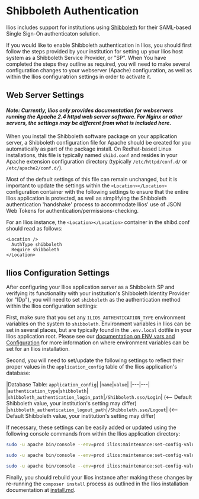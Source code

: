 # Shibboleth Authentication

Ilios includes support for institutions using [Shibboleth](https://www.internet2.edu/products-services/trust-identity/shibboleth/) for their SAML-based Single Sign-On authenticaton solution.

If you would like to enable Shibboleth authentication in Ilios, you should first follow the steps provided by your institution for setting up your Ilios host system as a Shibboleth Service Provider, or "SP".  When You have completed the steps they outline as required, you will need to make several configuration changes to your webserver (Apache) configuration, as well as within the Ilios configuratrion settings in order to activate it.

## Web Server Settings

#### _Note: Currently, Ilios only provides documentation for webservers running the Apache 2.4 httpd web server software.  For Nginx or other servers, the settings may be different from what is included here._

When you install the Shibboleth software package on your application server, a Shibboleth configuration file for Apache should be created for you automatically as part of the package install.  On Redhat-based Linux installations, this file is typically named `shibd.conf` and resides in your Apache extension configuration directory (typically `/etc/httpd/conf.d/` or `/etc/apache2/conf.d/`).  

Most of the default settings of this file can remain unchanged, but it is important to update the settings within the `<Location></Location>` configuration container with the following settings to ensure that the entire Ilios application is protected, as well as simplifying the Shibboleth authentication 'handshake' process to accommodate Ilios' use of JSON Web Tokens for authentication/permissions-checking.  

For an Ilios instance, the `<Location></Location>` container in the shibd.conf should read as follows:

```
<Location />
  AuthType shibboleth
  Require shibboleth
</Location>
```

## Ilios Configuration Settings

After configuring your Ilios application server as a Shibboleth SP and verifying its functionality with your institution's Shibboleth Identity Provider (or "IDp"), you will need to set `shibboleth` as the authentication method within the Ilios configuration settings:

First, make sure that you set any `ILIOS_AUTHENTICATION_TYPE` environment variables on the system to `shibboleth`.  Environment variables in Ilios can be set in several places, but are typically found in the `.env.local` dotfile in your Ilios application root.  Please see our [documentation on ENV vars and Configuration](env_vars_and_config.md) for more information on where environment variables can be set for an Ilios installation.

Second, you will need to set/update the following settings to reflect their proper values in the `application_config` table of the Ilios application's database:

|Database Table: `application_config`|
|`name`|`value`|
|---|---|
|`authentication_type`|`shibboleth`|
|`shibboleth_authentication_login_path`|`/Shibboleth.sso/Login`| (<-- Default Shibboleth value, your institution's setting may differ)
|`shibboleth_authentication_logout_path`|`/Shibboleth.sso/Logout`| (<-- Default Shibboleth value, your institution's setting may differ)

If necessary, these settings can be easily added or updated using the following console commands from within the Ilios application directory:

```bash
sudo -u apache bin/console --env=prod ilios:maintenance:set-config-value authentication_type shibboleth

sudo -u apache bin/console --env=prod ilios:maintenance:set-config-value shibboleth_authentication_login_path <your campus value>

sudo -u apache bin/console --env=prod ilios:maintenance:set-config-value shibboleth_authentication_logout_path <your campus value>
```

Finally, you should rebuild your Ilios instance after making these changes by re-running the `composer install` process as outlined in the Ilios installation documentation at [install.md](install.md).

